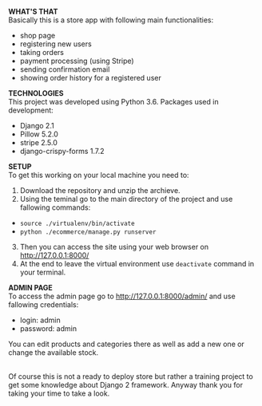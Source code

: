 **WHAT'S THAT**<br>
Basically this is a store app with following main functionalities:
- shop page
- registering new users
- taking orders
- payment processing (using Stripe)
- sending confirmation email
- showing order history for a registered user


**TECHNOLOGIES**<br>
This project was developed using Python 3.6.
Packages used in development:
- Django 2.1
- Pillow 5.2.0
- stripe 2.5.0
- django-crispy-forms 1.7.2


**SETUP**<br>
To get this working on your local machine you need to:
1. Download the repository and unzip the archieve.
2. Using the teminal go to the main directory of the project and use fallowing commands:
- `source ./virtualenv/bin/activate`
- `python ./ecommerce/manage.py runserver`
3. Then you can access the site using your web browser on http://127.0.0.1:8000/
4. At the end to leave the virtual environment use `deactivate` command in your terminal.


**ADMIN PAGE**<br>
To access the admin page go to http://127.0.0.1:8000/admin/ and use fallowing credentials:
- login: admin
- password: admin

You can edit products and categories there as well as add a new one or change the available stock. 
<br>
<br>

Of course this is not a ready to deploy store but rather a training project to get some knowledge about Django 2 framework.
Anyway thank you for taking your time to take a look.
